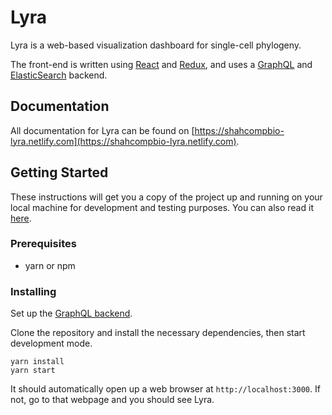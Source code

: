 # Lyra

Lyra is a web-based visualization dashboard for single-cell phylogeny.

The front-end is written using [React](https://reactjs.org/) and [Redux](https://redux.js.org/), and uses a [GraphQL](https://graphql.org/) and [ElasticSearch](https://www.elastic.co/) backend.

## Documentation

All documentation for Lyra can be found on [https://shahcompbio-lyra.netlify.com](https://shahcompbio-lyra.netlify.com).

## Getting Started

These instructions will get you a copy of the project up and running on your local machine for development and testing purposes. You can also read it [here](https://shahcompbio-lyra.netlify.com/docs/getting-started).

### Prerequisites

- yarn or npm

### Installing

Set up the [GraphQL backend](https://github.com/shahcompbio/lyra-graphql).

Clone the repository and install the necessary dependencies, then start development mode.

```
yarn install
yarn start
```

It should automatically open up a web browser at `http://localhost:3000`. If not, go to that webpage and you should see Lyra.
